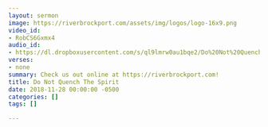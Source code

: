 ```yaml
---
layout: sermon
image: https://riverbrockport.com/assets/img/logos/logo-16x9.png
video_id:
- RobCS6Gxmx4
audio_id:
- https://dl.dropboxusercontent.com/s/ql9lmrw0au1bqe2/Do%20Not%20Quench%20The%20Spirit.mp3?dl=0
verses:
- none
summary: Check us out online at https://riverbrockport.com!
title: Do Not Quench The Spirit
date: 2018-11-28 00:00:00 -0500
categories: []
tags: []

---
```

